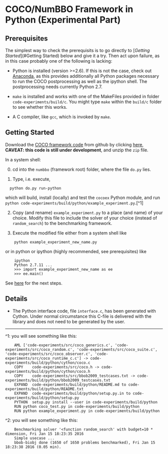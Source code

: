 COCO/NumBBO Framework in Python (Experimental Part)
===================================================

Prerequisites
-------------

The simplest way to check the prerequisits is to go directly to [_Getting Started_](#Getting Started)
below and give it a try. Then act upon failure, as in this case probably one of
the following is lacking: 

- Python is installed (version >=2.6). If this is not the case, check out
  [Anaconda](https://www.continuum.io), as this provides additionally all
  Python packages necessary to run the COCO postprocessing as well as the
  ipython shell. The postprocessing needs currently Python 2.7. 

- `make` is installed and works with one of the MakeFiles provided in folder
  `code-experiments/build/c`. You might type `make` within the `build/c` folder
  to see whether this works. 
  
- A C compiler, like `gcc`, which is invoked by `make`. 


Getting Started
---------------

Download the [COCO framework code](https://github.com/numbbo/numbbo) from github by clicking [here](https://github.com/numbbo/numbbo/archive/development.zip), 
**CAVEAT: this code is still under development**, and unzip the `zip` file. 

In a system shell:

0. cd into the `numbbo` (framework root) folder, where the file `do.py` lies. 

1. Type, i.e. execute,
  ```
    python do.py run-python
  ```  
  which will build, install (locally) and test the `cocoex` Python module, and run 
  `python code-experiments/build/python/example_experiment.py`.[^1] 

2. Copy (and rename) `example_experiment.py` to a place (and name) of
your choice. Modify this file to include the solver of your choice (instead of
`random_search`) to the benchmarking framework.

3. Execute the modified file either from a system shell like 
  ```
      python example_experiment_new_name.py
  ```
  or in python or ipython (highly recommended, see prerequisites) like
  ```
      ipython
      Python 2.7.11 ...
      >>> import example_experiment_new_name as ee
      >>> ee.main()
  ```
See [here](../../../README.md) for the next steps. 

Details
-------
- The Python interface code, file `interface.c`, has been generated with Cython.
  Under normal circumstance this C-file is delivered with the library and does
  not need to be generated by the user. 

______________________

^1: you will see something like this:
```
    AML	['code-experiments/src/coco_generics.c', 'code-experiments/src/coco_random.c', 'code-experiments/src/coco_suite.c', 'code-experiments/src/coco_observer.c', 'code-experiments/src/coco_runtime_c.c'] -> code-experiments/build/python/cython/coco.c
    COPY	code-experiments/src/coco.h -> code-experiments/build/python/cython/coco.h
    COPY	code-experiments/src/bbob2009_testcases.txt -> code-experiments/build/python/bbob2009_testcases.txt
    EXPAND	code-experiments/build/python/README.md to code-experiments/build/python/README.txt
    EXPAND	code-experiments/build/python/setup.py.in to code-experiments/build/python/setup.py
    PYTHON	setup.py install --user in code-experiments/build/python
    RUN	python coco_test.py in code-experiments/build/python
    RUN	python example_experiment.py in code-experiments/build/python
```
^2: you will see something like this:
```
    Benchmarking solver '<function random_search' with budget=10 * dimension, Fri Jan 15 18:23:35 2016
    Simple usecase ...
    bbob-biobj done (1650 of 1650 problems benchmarked), Fri Jan 15 18:23:38 2016 (0.05 min).
```
